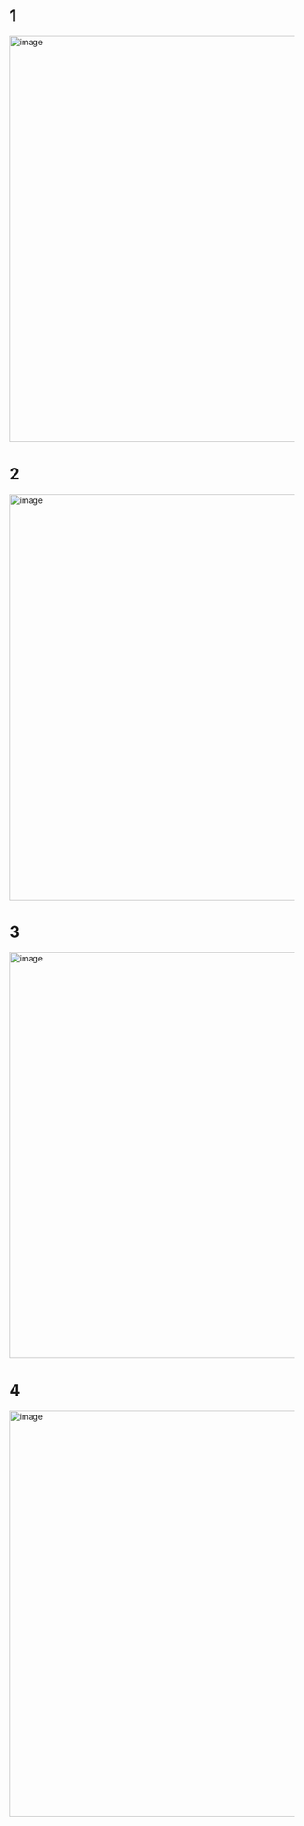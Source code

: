 # 1
<img width="717" alt="image" src="https://user-images.githubusercontent.com/571389/176987559-26fa9b81-db6b-4b34-8aef-5e1c832452e9.png">


# 2
<img width="717" alt="image" src="https://user-images.githubusercontent.com/571389/176987609-49ea4f62-f9fc-42e6-9891-cebc540ad3ae.png">


# 3
<img width="717" alt="image" src="https://user-images.githubusercontent.com/571389/176987669-3ca58583-4113-4210-95ec-01a5708c50e3.png">


# 4
<img width="717" alt="image" src="https://user-images.githubusercontent.com/571389/176987717-4b98bb7b-a40d-40ef-889e-1dcdf97998ca.png">
